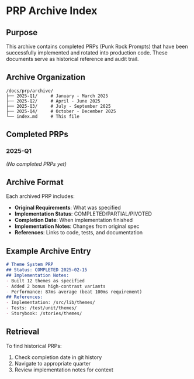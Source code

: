 # PRP Archive Index

## Purpose
This archive contains completed PRPs (Punk Rock Prompts) that have been successfully implemented and rotated into production code. These documents serve as historical reference and audit trail.

## Archive Organization
```
/docs/prp/archive/
├── 2025-Q1/     # January - March 2025
├── 2025-Q2/     # April - June 2025
├── 2025-Q3/     # July - September 2025
├── 2025-Q4/     # October - December 2025
└── index.md     # This file
```

## Completed PRPs

### 2025-Q1
*(No completed PRPs yet)*

## Archive Format

Each archived PRP includes:
- **Original Requirements**: What was specified
- **Implementation Status**: COMPLETED/PARTIAL/PIVOTED
- **Completion Date**: When implementation finished
- **Implementation Notes**: Changes from original spec
- **References**: Links to code, tests, and documentation

## Example Archive Entry

```markdown
# Theme System PRP
## Status: COMPLETED 2025-02-15
## Implementation Notes:
- Built 12 themes as specified
- Added 2 bonus high-contrast variants
- Performance: 87ms average (beat 100ms requirement)
## References:
- Implementation: /src/lib/themes/
- Tests: /test/unit/themes/
- Storybook: /stories/themes/
```

## Retrieval
To find historical PRPs:
1. Check completion date in git history
2. Navigate to appropriate quarter
3. Review implementation notes for context